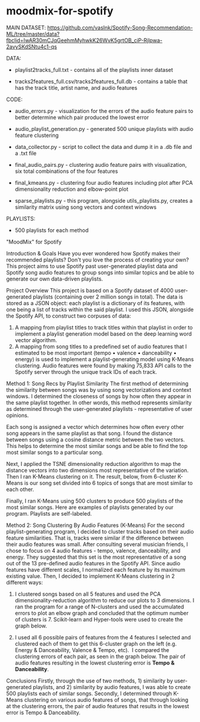# moodmix-for-spotify

MAIN DATASET:
https://github.com/vaslnk/Spotify-Song-Recommendation-ML/tree/master/data?fbclid=IwAR30mCJqGeehmMyhwkK26WvK5grtOB_ciP-Rjlpwa-2avySKdSNtu4c1-qs

DATA:

- playlist2tracks_full.txt - contains all of the playlists inner dataset 

- tracks2features_full.csv/tracks2features_full.db - contains a table that has the track title, artist name, and audio features


CODE:

- audio_errors.py - visualization for the errors of the audio feature pairs to better determine which pair produced the lowest error

- audio_playlist_generation.py - generated 500 unique playlists with audio feature clustering

- data_collector.py - script to collect the data and dump it in a .db file and a .txt file

- final_audio_pairs.py - clustering audio feature pairs with visualization, six total combinations of the four features

- final_kmeans.py - clustering four audio features including plot after PCA dimensionality reduction and elbow-point plot

- sparse_playlists.py - this program, alongside utils_playlists.py, creates a similarity matrix using song vectors and context windows


PLAYLISTS:

- 500 playlists for each method


"MoodMix" for Spotify

Introduction & Goals
Have you ever wondered how Spotify makes their recommended playlists? Don't you love the process of creating your own? This project aims to use Spotify past user-generated playlist data and Spotify song audio features to group songs into similar topics and be able to generate our own data-driven playlists.


Project Overview
This project is based on a Spotify dataset of 4000 user-generated playlists (containing over 2 million songs in total). The data is stored as a JSON object: each playlist is a dictionary of its features, with one being a list of tracks within the said playlist. I used this JSON, alongside the Spotify API, to construct two corpuses of data:
‍
1.  A mapping from playlist titles to track titles within that playlist in order to implement a playlist generation model based on the deep learning word vector algorithm.
‍
2.  A mapping from song titles to a predefined set of audio features that I estimated to be most important (tempo • valence • danceability • energy) is used to implement a playlist-generating model using K-Means clustering. Audio features were found by making 75,833 API calls to the Spotify server through the unique track IDs of each track.


Method 1: Song Recs by Playlist Similarity
The first method of determining the similarity between songs was by using song vectorizations and context windows. I determined the closeness of songs by how often they appear in the same playlist together. In other words, this method represents similarity as determined through the user-generated playlists - representative of user opinions.

Each song is assigned a vector which determines how often every other song appears in the same playlist as that song. I found the distance between songs using a cosine distance metric between the two vectors. This helps to determine the most similar songs and be able to find the top most similar songs to a particular song.

Next, I applied the TSNE dimensionality reduction algorithm to map the distance vectors into two dimensions most representative of the variation. Then I ran K-Means clustering on it. The result, below, from 6-cluster K-Means is our song set divided into 6 topics of songs that are most similar to each other.

Finally, I ran K-Means using 500 clusters to produce 500 playlists of the most similar songs. Here are examples of playlists generated by our program. Playlists are self-labeled.


Method 2: Song Clustering By Audio Features (K-Means)
For the second playlist-generating program, I decided to cluster tracks based on their audio feature similarities. That is, tracks were similar if the difference between their audio features was small. After consulting several musician friends, I chose to focus on 4 audio features - tempo, valence, danceability, and energy. They suggested that this set is the most representative of a song out of the 13 pre-defined audio features in the Spotify API. Since audio features have different scales, I normalized each feature by its maximum existing value. Then, I decided to implement K-Means clustering in 2 different ways:

1) I clustered songs based on all 5 features and used the PCA dimensionality-reduction algorithm to reduce our plots to 3 dimensions. I ran the program for a range of N-clusters and used the accumulated errors to plot an elbow graph and concluded that the optimum number of clusters is 7. Scikit-learn and Hyper-tools were used to create the graph below.

2) I used all 6 possible pairs of features from the 4 features I selected and clustered each of them to get this 6-cluster graph on the left (e.g. Energy & Danceability, Valence & Tempo, etc).
‍
I compared the clustering errors of each pair, as seen in the graph below. The pair of audio features resulting in the lowest clustering error is **Tempo & Danceability**.
‍

Conclusions
Firstly, through the use of two methods, 1) similarity by user-generated playlists, and 2) similarity by audio features, I was able to create 500 playlists each of similar songs. Secondly, I determined through K-Means clustering on various audio features of songs, that through looking at the clustering errors, the pair of audio features that results in the lowest error is Tempo & Danceability.
‍
